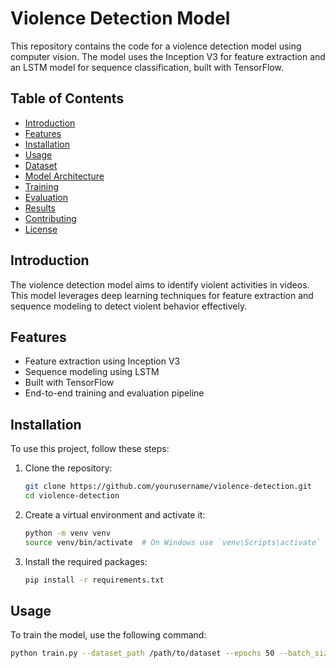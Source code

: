 # Violence Detection Model

This repository contains the code for a violence detection model using computer vision. The model uses the Inception V3 for feature extraction and an LSTM model for sequence classification, built with TensorFlow.

## Table of Contents

- [Introduction](#introduction)
- [Features](#features)
- [Installation](#installation)
- [Usage](#usage)
- [Dataset](#dataset)
- [Model Architecture](#model-architecture)
- [Training](#training)
- [Evaluation](#evaluation)
- [Results](#results)
- [Contributing](#contributing)
- [License](#license)

## Introduction

The violence detection model aims to identify violent activities in videos. This model leverages deep learning techniques for feature extraction and sequence modeling to detect violent behavior effectively.

## Features

- Feature extraction using Inception V3
- Sequence modeling using LSTM
- Built with TensorFlow
- End-to-end training and evaluation pipeline

## Installation

To use this project, follow these steps:

1. Clone the repository:
    ```bash
    git clone https://github.com/yourusername/violence-detection.git
    cd violence-detection
    ```

2. Create a virtual environment and activate it:
    ```bash
    python -m venv venv
    source venv/bin/activate  # On Windows use `venv\Scripts\activate`
    ```

3. Install the required packages:
    ```bash
    pip install -r requirements.txt
    ```

## Usage

To train the model, use the following command:

```bash
python train.py --dataset_path /path/to/dataset --epochs 50 --batch_size 32

